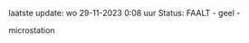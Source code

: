 laatste update: 
wo 29-11-2023  0:08   uur 
Status: FAALT - geel - 
<div class="service Y">microstation</div>